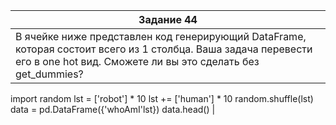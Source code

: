 | Задание 44 |
| --- |
| В ячейке ниже представлен код генерирующий DataFrame, которая состоит всего из 1 столбца. Ваша задача перевести его в one hot вид. Сможете ли вы это сделать без get_dummies?


import random
lst = ['robot'] * 10
lst += ['human'] * 10
random.shuffle(lst)
data = pd.DataFrame({'whoAmI'lst})
data.head() |
